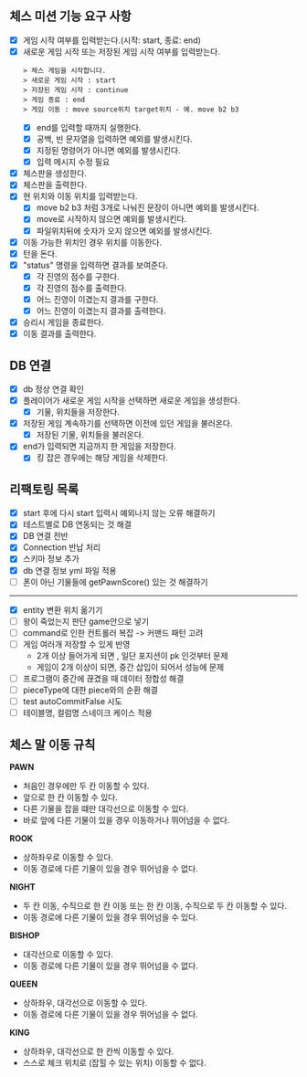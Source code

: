 ## 체스 미션 기능 요구 사항

- [x] 게임 시작 여부를 입력받는다.(시작: start, 종료: end)
- [x] 새로운 게임 시작 또는 저장된 게임 시작 여부를 입력받는다.
  ```
  > 체스 게임을 시작합니다.
  > 새로운 게임 시작 : start
  > 저장된 게임 시작 : continue
  > 게임 종료 : end
  > 게임 이동 : move source위치 target위치 - 예. move b2 b3
  ```
  - [x] end를 입력할 때까지 실행한다.
  - [x] 공백, 빈 문자열을 입력하면 예외를 발생시킨다.
  - [x] 지정된 명령어가 아니면 예외를 발생시킨다.
  - [x] 입력 메시지 수정 필요
- [x] 체스판을 생성한다.
- [x] 체스판을 출력한다.
- [x] 현 위치와 이동 위치를 입력받는다.
  - [x] move b2 b3 처럼 3개로 나눠진 문장이 아니면 예외를 발생시킨다.
  - [x] move로 시작하지 않으면 예외를 발생시킨다.
  - [x] 파일위치뒤에 숫자가 오지 않으면 예외를 발생시킨다.
- [x] 이동 가능한 위치인 경우 위치를 이동한다.
- [x] 턴을 돈다.
- [x] "status" 명령을 입력하면 결과를 보여준다.
  - [x] 각 진영의 점수를 구한다.
  - [x] 각 진영의 점수를 출력한다.
  - [x] 어느 진영이 이겼는지 결과를 구한다.
  - [x] 어느 진영이 이겼는지 결과를 출력한다.
- [x] 승리시 게임을 종료한다.
- [x] 이동 결과를 출력한다.

## DB 연결
- [x] db 정상 연결 확인 
- [x] 플레이어가 새로운 게임 시작을 선택하면 새로운 게임을 생성한다. 
  - [x] 기물, 위치들을 저장한다.
- [x] 저장된 게임 계속하기를 선택하면 이전에 있던 게임을 불러온다.
  - [x] 저장된 기물, 위치들을 불러온다.
- [x] end가 입력되면 지금까지 한 게임을 저장한다.
  - [x] 킹 잡은 경우에는 해당 게임을 삭제한다.

## 리팩토링 목록
- [x] start 후에 다시 start 입력시 예외나지 않는 오류 해결하기
- [x] 테스트별로 DB 연동되는 것 해결
- [x] DB 연결 전반
- [x] Connection 반납 처리
- [x] 스키마 정보 추가
- [x] db 연결 정보 yml 파일 적용
- [ ] 폰이 아닌 기물들에 getPawnScore() 있는 것 해결하기
----
- [x] entity 변환 위치 옮기기
- [ ] 왕이 죽었는지 판단 game안으로 넣기
- [ ] command로 인한 컨트롤러 복잡 -> 커맨드 패턴 고려
- [ ] 게임 여러개 저장할 수 있게 반영
  - 2개 이상 들어가게 되면 , 일단 포지션이 pk 인것부터 문제
  - 게임이 2개 이상이 되면, 중간 삽입이 되어서 성능에 문제
- [ ] 프로그램이 중간에 끊겼을 때 데이터 정합성 해결
- [ ] pieceType에 대한 piece와의 순환 해결
- [ ] test autoCommitFalse 시도 
- [ ] 테이블명, 컬럼명 스네이크 케이스 적용

## 체스 말 이동 규칙

**PAWN**

- 처음인 경우에만 두 칸 이동할 수 있다.
- 앞으로 한 칸 이동할 수 있다.
- 다른 기물을 잡을 떄만 대각선으로 이동할 수 있다.
- 바로 앞에 다른 기물이 있을 경우 이동하거나 뛰어넘을 수 없다.

**ROOK**

- 상하좌우로 이동할 수 있다.
- 이동 경로에 다른 기물이 있을 경우 뛰어넘을 수 없다.

**NIGHT**

- 두 칸 이동, 수직으로 한 칸 이동 또는 한 칸 이동, 수직으로 두 칸 이동할 수 있다.
- 이동 경로에 다른 기물이 있을 경우 뛰어넘을 수 있다.

**BISHOP**

- 대각선으로 이동할 수 있다. 
- 이동 경로에 다른 기물이 있을 경우 뛰어넘을 수 없다.

**QUEEN**

- 상하좌우, 대각선으로 이동할 수 있다.
- 이동 경로에 다른 기물이 있을 경우 뛰어넘을 수 없다.

**KING**

- 상하좌우, 대각선으로 한 칸씩 이동할 수 있다.
- 스스로 체크 위치로 (잡힐 수 있는 위치) 이동할 수 없다.
